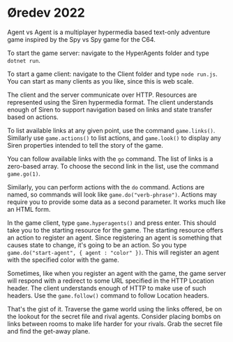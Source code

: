 # Øredev 2022

Agent vs Agent is a multiplayer hypermedia based text-only adventure game inspired by the Spy vs Spy game for the C64. 

To start the game server: navigate to the HyperAgents folder and type `dotnet run`.

To start a game client: navigate to the Client folder and type `node run.js`. You can start as many clients as you like, since this is web scale. 

The client and the server communicate over HTTP. Resources are represented using the Siren hypermedia format. The client understands enough of Siren to support navigation based on links and state transfer based on actions. 

To list available links at any given point, use the command `game.links()`. Similarly use `game.actions()` to list actions, and `game.look()` to display any Siren properties intended to tell the story of the game. 

You can follow available links with the `go` command. The list of links is a zero-based array. To choose the second link in the list, use the command `game.go(1)`. 

Similarly, you can perform actions with the `do` command. Actions are named, so commands will look like `game.do("verb-phrase")`. Actions may require you to provide some data as a second parameter. It works much like an HTML form.

In the game client, type `game.hyperagents()` and press enter. This should take you to the starting resource for the game. The starting resource offers an action to register an agent. Since registering an agent is something that causes state to change, it's going to be an action. So you type `game.do("start-agent", { agent : "color" })`. This will register an agent with the specified color with the game. 

Sometimes, like when you register an agent with the game, the game server will respond with a redirect to some URL specified in the HTTP Location header. The client understands enough of HTTP to make use of such headers. Use the `game.follow()` command to follow Location headers. 

That's the gist of it. Traverse the game world using the links offered, be on the lookout for the secret file and rival agents. Consider placing bombs on links between rooms to make life harder for your rivals. Grab the secret file and find the get-away plane. 
